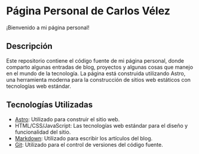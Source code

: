 # Página Personal de Carlos Vélez

¡Bienvenido a mi página personal!

## Descripción

Este repositorio contiene el código fuente de mi página personal, donde comparto algunas entradas de blog, proyectos y algunas cosas que manejo en el mundo de la tecnología. La página está construida utilizando Astro, una herramienta moderna para la construcción de sitios web estáticos con tecnologías web estándar.

## Tecnologías Utilizadas

- [Astro](https://astro.build/): Utilizado para construir el sitio web.
- HTML/CSS/JavaScript: Las tecnologías web estándar para el diseño y funcionalidad del sitio.
- [Markdown](https://www.markdownguide.org/): Utilizado para escribir los artículos del blog.
- [Git](https://git-scm.com/): Utilizado para el control de versiones del código fuente.


